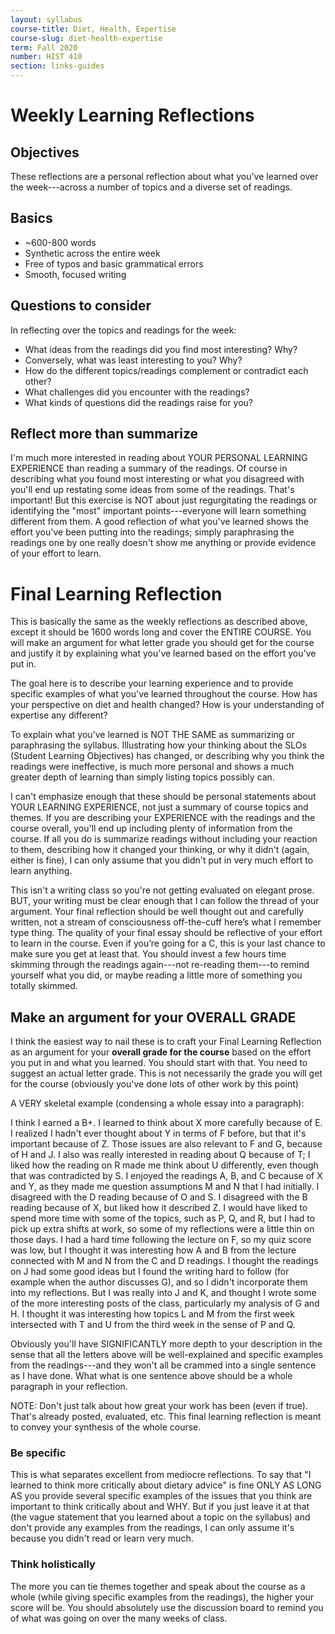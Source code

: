 ```yaml
---
layout: syllabus
course-title: Diet, Health, Expertise
course-slug: diet-health-expertise
term: Fall 2020
number: HIST 410
section: links-guides
---
```


# Weekly Learning Reflections

## Objectives
These reflections are a personal reflection about what you've learned over the week---across a number of topics and a diverse set of readings.

## Basics
- ~600-800 words
- Synthetic across the entire week
- Free of typos and basic grammatical errors
- Smooth, focused writing

## Questions to consider
In reflecting over the topics and readings for the week:
- What ideas from the readings did you find most interesting? Why?
- Conversely, what was least interesting to you? Why?
- How do the different topics/readings complement or contradict each other?
- What challenges did you encounter with the readings?
- What kinds of questions did the readings raise for you?

## Reflect more than summarize
I'm much more interested in reading about YOUR PERSONAL LEARNING EXPERIENCE than reading a summary of the readings. Of course in describing what you found most interesting or what you disagreed with you'll end up restating some ideas from some of the readings. That's important! But this exercise is NOT about just regurgitating the readings or identifying the "most" important points---everyone will learn something different from them. A good reflection of what you've learned shows the effort you've been putting into the readings; simply paraphrasing the readings one by one really doesn't show me anything or provide evidence of your effort to learn.



# Final Learning Reflection
This is basically the same as the weekly reflections as described above, except it should be 1600 words long and cover the ENTIRE COURSE. You will make an argument for what letter grade you should get for the course and justify it by explaining what you've learned based on the effort you've put in.

The goal here is to describe your learning experience and to provide specific examples of what you've learned throughout the course. How has your perspective on diet and health changed? How is your understanding of expertise any different?

To explain what you've learned is NOT THE SAME as summarizing or paraphrasing the syllabus. Illustrating how your thinking about the SLOs (Student Learning Objectives) has changed, or describing why you think the readings were ineffective, is much more personal and shows a much greater depth of learning than simply listing topics possibly can.

I can't emphasize enough that these should be personal statements about YOUR LEARNING EXPERIENCE, not just a summary of course topics and themes. If you are describing your EXPERIENCE with the readings and the course overall, you'll end up including plenty of information from the course. If all you do is summarize readings without including your reaction to them, describing how it changed your thinking, or why it didn't (again, either is fine), I can only assume that you didn't put in very much effort to learn anything.

This isn't a writing class so you're not getting evaluated on elegant prose. BUT, your writing must be clear enough that I can follow the thread of your argument. Your final reflection should be well thought out and carefully written, not a stream of consciousness off-the-cuff here’s what I remember type thing. The quality of your final essay should be reflective of your effort to learn in the course. Even if you’re going for a C, this is your last chance to make sure you get at least that. You should invest a few hours time skimming through the readings again---not re-reading them---to remind yourself what you did, or maybe reading a little more of something you totally skimmed.



## Make an argument for your OVERALL GRADE
I think the easiest way to nail these is to craft your Final Learning Reflection as an argument for your **overall grade for the course** based on the effort you put in and what you learned. You should start with that. You need to suggest an actual letter grade. This is not necessarily the grade you will get for the course (obviously you've done lots of other work by this point)

A VERY skeletal example (condensing a whole essay into a paragraph):

I think I earned a B+. I learned to think about X more carefully because of E. I realized I hadn't ever thought about Y in terms of F before, but that it's important because of Z. Those issues are also relevant to F and G, because of H and J. I also was really interested in reading about Q because of T; I liked how the reading on R made me think about U differently, even though that was contradicted by S. I enjoyed the readings A, B, and C because of X and Y, as they made me question assumptions M and N that I had initially. I disagreed with the D reading because of O and S. I disagreed with the B reading because of X, but liked how it described Z. I would have liked to spend more time with some of the topics, such as P, Q, and R, but I had to pick up extra shifts at work, so some of my reflections were a little thin on those days. I had a hard time following the lecture on F, so my quiz score was low, but I thought it was interesting how A and B from the lecture connected with M and N from the C and D readings. I thought the readings on J had some good ideas but I found the writing hard to follow (for example when the author discusses G), and so I didn't incorporate them into my reflections. But I was really into J and K, and thought I wrote some of the more interesting posts of the class, particularly my analysis of G and H. I thought it was interesting how topics L and M from the first week intersected with T and U from the third week in the sense of P and Q.

Obviously you'll have SIGNIFICANTLY more depth to your description in the sense that all the letters above will be well-explained and specific examples from the readings---and they won't all be crammed into a single sentence as I have done. What what is one sentence above should be a whole paragraph in your reflection.

NOTE: Don't just talk about how great your work has been (even if true). That's already posted, evaluated, etc. This final learning reflection is meant to convey your synthesis of the whole course.


### Be specific
This is what separates excellent from mediocre reflections. To say that "I learned to think more critically about dietary advice" is fine ONLY AS LONG AS you provide several specific examples of the issues that you think are important to think critically about and WHY. But if you just leave it at that (the vague statement that you learned about a topic on the syllabus) and don't provide any examples from the readings, I can only assume it's because you didn't read or learn very much.

### Think holistically
The more you can tie themes together and speak about the course as a whole (while giving specific examples from the readings), the higher your score will be. You should absolutely use the discussion board to remind you of what was going on over the many weeks of class.
